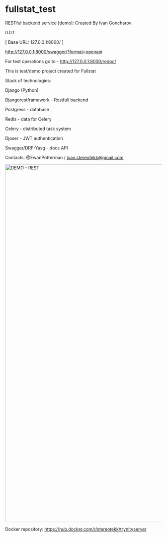 # fullstat_test
RESTful backend service [demo]: Created By Ivan Goncharov

 0.0.1 

[ Base URL: 127.0.0.1:8000/ ]

http://127.0.0.1:8000/swagger/?format=openapi

For test operations go to - http://127.0.0.1:8000/redoc/

This is test/demo project created for Fullstat

Stack of technologies:

Django (Python)

Djangorestframework - Restfull backend

Postgress - database

Redis - data for Celery

Celery - distributed task system

Djoser - JWT authentication

Swagger/DRF-Yasg - docs API

Contacts: @EwanPotterman / ivan.stereotekk@gmail.com 

<img width="1153" alt="DEMO - REST" src="https://user-images.githubusercontent.com/18102432/173818148-52a54210-27e7-45a8-958c-274fc20e679a.png">






Docker repository: https://hub.docker.com/r/stereotekk/trynityserver
